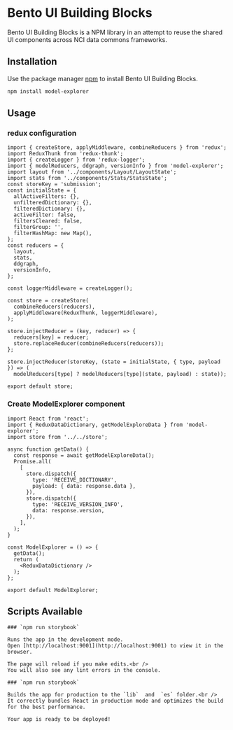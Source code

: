 # Bento UI Building Blocks

Bento UI Building Blocks is a NPM library in an attempt to reuse the shared UI components across NCI data commons frameworks.

## Installation

Use the package manager [npm](https://www.npmjs.com/) to install Bento UI Building Blocks.

```bash
npm install model-explorer
```

## Usage

### redux configuration
``` store
import { createStore, applyMiddleware, combineReducers } from 'redux';
import ReduxThunk from 'redux-thunk';
import { createLogger } from 'redux-logger';
import { modelReducers, ddgraph, versionInfo } from 'model-explorer';
import layout from '../components/Layout/LayoutState';
import stats from '../components/Stats/StatsState';
const storeKey = 'submission';
const initialState = {
  allActiveFilters: {},
  unfilteredDictionary: {},
  filteredDictionary: {},
  activeFilter: false,
  filtersCleared: false,
  filterGroup: '',
  filterHashMap: new Map(),
};
const reducers = {
  layout,
  stats,
  ddgraph,
  versionInfo,
};

const loggerMiddleware = createLogger();

const store = createStore(
  combineReducers(reducers),
  applyMiddleware(ReduxThunk, loggerMiddleware),
);

store.injectReducer = (key, reducer) => {
  reducers[key] = reducer;
  store.replaceReducer(combineReducers(reducers));
};

store.injectReducer(storeKey, (state = initialState, { type, payload }) => (
  modelReducers[type] ? modelReducers[type](state, payload) : state));

export default store;
```
### Create ModelExplorer component
```react
import React from 'react';
import { ReduxDataDictionary, getModelExploreData } from 'model-explorer';
import store from '../../store';

async function getData() {
  const response = await getModelExploreData();
  Promise.all(
    [
      store.dispatch({
        type: 'RECEIVE_DICTIONARY',
        payload: { data: response.data },
      }),
      store.dispatch({
        type: 'RECEIVE_VERSION_INFO',
        data: response.version,
      }),
    ],
  );
}

const ModelExplorer = () => {
  getData();
  return (
    <ReduxDataDictionary />
  );
};

export default ModelExplorer;
```

## Scripts Available

```
### `npm run storybook`

Runs the app in the development mode.
Open [http://localhost:9001](http://localhost:9001) to view it in the browser.

The page will reload if you make edits.<br />
You will also see any lint errors in the console.
```
```
### `npm run storybook`

Builds the app for production to the `lib`  and  `es` folder.<br />
It correctly bundles React in production mode and optimizes the build for the best performance.

Your app is ready to be deployed!

```
